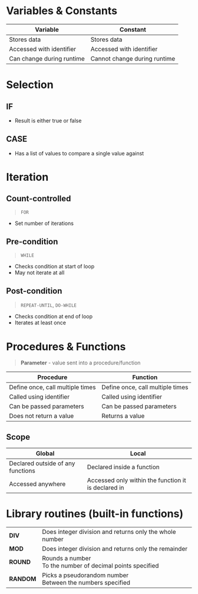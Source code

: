 # Variables & Constants

| Variable                  | Constant                     |
| ------------------------- | ---------------------------- |
| Stores data               | Stores data                  |
| Accessed with identifier  | Accessed with identifier     |
| Can change during runtime | Cannot change during runtime |

# Selection

## IF

-   Result is either true or false

## CASE

-   Has a list of values to compare a single value against

# Iteration

## Count-controlled

> `FOR`

-   Set number of iterations

## Pre-condition

> `WHILE`

-   Checks condition at start of loop
-   May not iterate at all

## Post-condition

> `REPEAT-UNTIL`, `DO-WHILE`

-   Checks condition at end of loop
-   Iterates at least once

# Procedures & Functions

> **Parameter** - value sent into a procedure/function

| Procedure                        | Function                         |
| -------------------------------- | -------------------------------- |
| Define once, call multiple times | Define once, call multiple times |
| Called using identifier          | Called using identifier          |
| Can be passed parameters         | Can be passed parameters         |
| Does not return a value          | Returns a value                  |

## Scope

| Global                            | Local                                               |
| --------------------------------- | --------------------------------------------------- |
| Declared outside of any functions | Declared inside a function                          |
| Accessed anywhere                 | Accessed only within the function it is declared in |

# Library routines (built-in functions)

|            |                                                                |
| ---------- | -------------------------------------------------------------- |
| **DIV**    | Does integer division and returns only the whole number        |
| **MOD**    | Does integer division and returns only the remainder           |
| **ROUND**  | Rounds a number <br> To the number of decimal points specified |
| **RANDOM** | Picks a pseudorandom number <br> Between the numbers specified |
